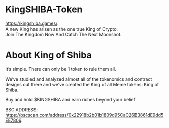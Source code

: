 # KingSHIBA-Token
https://kingshiba.games/.  
A new King has arisen as the one true King of Crypto.  
Join The Kingdom Now And Catch The Next Moonshot.  

# About King of Shiba
It’s simple. There can only be 1 token to rule them all.

We’ve studied and analyzed almost all of the tokenomics and contract designs out there and we’ve created the King of all Meme tokens: King of Shiba.

Buy and hold $KINGSHIBA and earn riches beyond your belief.

BSC ADDRESS: https://bscscan.com/address/0x22918b2b01b1809d95CaC26B3861dE9dd5EE7806.  
